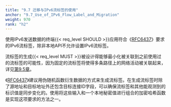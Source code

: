 ```yaml
---
title: "9.7 迁移与IPv6流标签的使用"
anchor: "9.7_Use_of_IPv6_Flow_Label_and_Migration"
weight: 970
rank: "h2"
---
```


使用IPv6发送数据的终端{{< req_level SHOULD >}}应用符合《[RFC6437]()》要求的IPv6流标签，除非本地API不允许设置IPv6流标签。

流标签的生成{{< req_level MUST >}}被设计得能够最小化被关联到之前使用过的流标签的可能性，因为固定的流标签将使得多条路径上的网络活动被关联起来，详见[第9.5章]()。

《[RFC6437]()》建议用伪随机函数衍生数据的方式来生成流标签。在生成流标签时除了源地址和目标地址外还包含目标连接ID字段，可以确保流标签和其他能观测到的标识值是同步变化的。使用将这些输入和一个本地秘密值进行组合的加密哈希函数是实现这项要求的方法之一。
